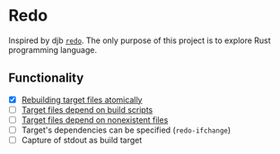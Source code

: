 # Redo

Inspired by djb [`redo`](http://cr.yp.to/redo.html). The only purpose of this project is to explore Rust programming language.

## Functionality

- [x] [Rebuilding target files atomically](http://cr.yp.to/redo/atomic.html)
- [ ] [Target files depend on build scripts](http://cr.yp.to/redo/honest-script.html)
- [ ] [Target files depend on nonexistent files](http://cr.yp.to/redo/honest-nonfile.html)
- [ ] Target's dependencies can be specified (`redo-ifchange`)
- [ ] Capture of stdout as build target
